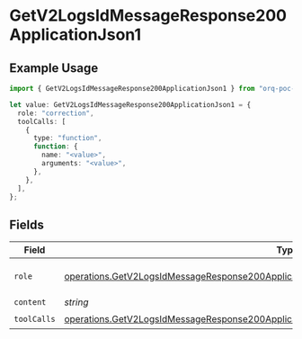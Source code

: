 # GetV2LogsIdMessageResponse200ApplicationJson1

## Example Usage

```typescript
import { GetV2LogsIdMessageResponse200ApplicationJson1 } from "orq-poc-typescript-multi-env-version/models/operations";

let value: GetV2LogsIdMessageResponse200ApplicationJson1 = {
  role: "correction",
  toolCalls: [
    {
      type: "function",
      function: {
        name: "<value>",
        arguments: "<value>",
      },
    },
  ],
};
```

## Fields

| Field                                                                                                                                                                                                  | Type                                                                                                                                                                                                   | Required                                                                                                                                                                                               | Description                                                                                                                                                                                            |
| ------------------------------------------------------------------------------------------------------------------------------------------------------------------------------------------------------ | ------------------------------------------------------------------------------------------------------------------------------------------------------------------------------------------------------ | ------------------------------------------------------------------------------------------------------------------------------------------------------------------------------------------------------ | ------------------------------------------------------------------------------------------------------------------------------------------------------------------------------------------------------ |
| `role`                                                                                                                                                                                                 | [operations.GetV2LogsIdMessageResponse200ApplicationJSONResponseBody3Evals7WorkflowRunRole](../../models/operations/getv2logsidmessageresponse200applicationjsonresponsebody3evals7workflowrunrole.md) | :heavy_check_mark:                                                                                                                                                                                     | The role of the prompt message                                                                                                                                                                         |
| `content`                                                                                                                                                                                              | *string*                                                                                                                                                                                               | :heavy_minus_sign:                                                                                                                                                                                     | N/A                                                                                                                                                                                                    |
| `toolCalls`                                                                                                                                                                                            | [operations.GetV2LogsIdMessageResponse200ApplicationJSONToolCalls](../../models/operations/getv2logsidmessageresponse200applicationjsontoolcalls.md)[]                                                 | :heavy_check_mark:                                                                                                                                                                                     | N/A                                                                                                                                                                                                    |